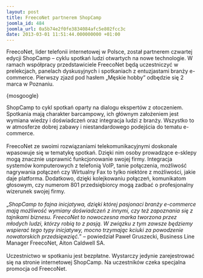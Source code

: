 ```yaml
---
layout: post
title: FreecoNet partnerem ShopCamp
joomla_id: 484
joomla_url: 0a5b74e2f0fe3834084afc5e802fcc3c
date: 2013-03-01 11:51:44.000000000 +01:00
---
```

FreecoNet, lider telefonii internetowej w Polsce, został partnerem czwartej edycji ShopCamp &ndash; cyklu spotkań ludzi otwartych na nowe technologie. W ramach wsp&oacute;łpracy przedstawiciele FreecoNet będą uczestniczyć w prelekcjach, panelach dyskusyjnych i spotkaniach z entuzjastami branży e-commerce. Pierwszy zjazd pod hasłem &bdquo;Męskie hobby&rdquo; odbędzie się 2 marca w Poznaniu.<p>{mosgoogle}</p><p>ShopCamp to cykl spotkań oparty na dialogu ekspert&oacute;w z otoczeniem. Spotkania mają charakter barcampowy, ich gł&oacute;wnym założeniem jest wymiana wiedzy i doświadczeń oraz integracja ludzi z branży. Wszystko to w atmosferze dobrej zabawy i niestandardowego podejścia do tematu e-commerce. <br /><br />FreecoNet ze swoimi rozwiązaniami telekomunikacyjnymi doskonale wpasowuje się w tematykę spotkań. Dzięki nim osoby prowadzące e-sklepy mogą znacznie usprawnić funkcjonowanie swojej firmy. Integracja system&oacute;w komputerowych z telefonią VoIP, tanie połączenia, możliwość nagrywania połączeń czy Wirtualny Fax to tylko niekt&oacute;re z możliwości, jakie daje platforma. Dodatkowo, dzięki kolejkowaniu połączeń, komunikatom głosowym, czy numerom 801 przedsiębiorcy mogą zadbać o profesjonalny wizerunek swojej firmy.&nbsp; <br /><br />&bdquo;<em>ShopCamp to fajna inicjatywa, dzięki kt&oacute;rej pasjonaci branży e-commerce mają możliwość wymiany doświadczeń z innymi, czy też zapoznania się z tajnikami biznesu. FreecoNet to nowoczesna marka tworzona przez młodych ludzi, kt&oacute;rzy robią to z pasją. W związku z tym zawsze będziemy wspierać tego typy inicjatywy, mocno trzymając kciuki za powodzenie nowatorskich przedsięwzięć.</em>&rdquo; &ndash; powiedział Paweł Gruszecki, Business Line Manager FreecoNet, Aiton Caldwell SA.&nbsp; <br /><br />Uczestnictwo w spotkaniu jest bezpłatne. Wystarczy jedynie zarejestrować się na stronie internetowej ShopCamp. Na uczestnik&oacute;w czeka specjalna promocja od FreecoNet. </p>
